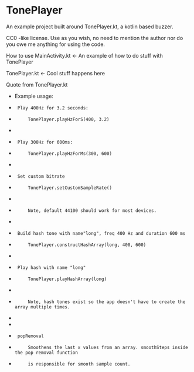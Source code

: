 # TonePlayer
An example project built around TonePlayer.kt, a kotlin based buzzer.

CC0 -like license. Use as you wish, no need to mention the author nor do you owe me anything for using the code.

How to use
  MainActivity.kt <- An example of how to do stuff with TonePlayer
  
  TonePlayer.kt <- Cool stuff happens here
  
  Quote from TonePlayer.kt
 * Example usage:
 *      Play 400Hz for 3.2 seconds:
 *          TonePlayer.playHzForS(400, 3.2)
 *
 *      Play 300Hz for 600ms:
 *          TonePlayer.playHzForMs(300, 600)
 *
 *      Set custom bitrate
 *          TonePlayer.setCustomSampleRate()
 *
 *          Note, default 44100 should work for most devices.
 *
 *      Build hash tone with name"long", freq 400 Hz and duration 600 ms
 *          TonePlayer.constructHashArray(long, 400, 600)
 *
 *      Play hash with name "long"
 *          TonePlayer.playHashArray(long)
 *
 *          Note, hash tones exist so the app doesn't have to create the array multiple times.
 *
 *
 *      popRemoval
 *          Smoothens the last x values from an array. smoothSteps inside the pop removal function
 *          is responsible for smooth sample count.
